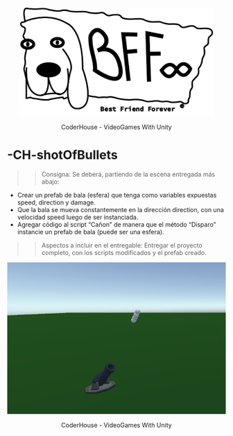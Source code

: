 
<p align="center">
  <p align="center">    
    <img src="https://github.com/JesusRamirezGamarra/signature/blob/main/public/img/Logo_Negro.png" alt="BFFs" height="250">    
  </p>
  <p align="center">
       CoderHouse - VideoGames With Unity
  </p>
</p>

# -CH-shotOfBullets

>> Consigna: Se deberá, partiendo de la escena entregada más abajo:

* Crear un prefab de bala (esfera) que tenga como variables expuestas speed, direction y damage.
* Que la bala se mueva constantemente en la dirección direction, con una velocidad speed luego de ser instanciada.
* Agregar código al script “Cañon” de manera que el método “Disparo” instancie un prefab de bala (puede ser una esfera).


>>Aspectos a incluir en el entregable:
Entregar el proyecto completo, con los scripts modificados y el prefab creado.


  <p align="center">    
    <img src="./public/Index.png" alt="Demo Shot of Bullets" height="350">    
  </p>
  <p align="center">
       CoderHouse - VideoGames With Unity
  </p>